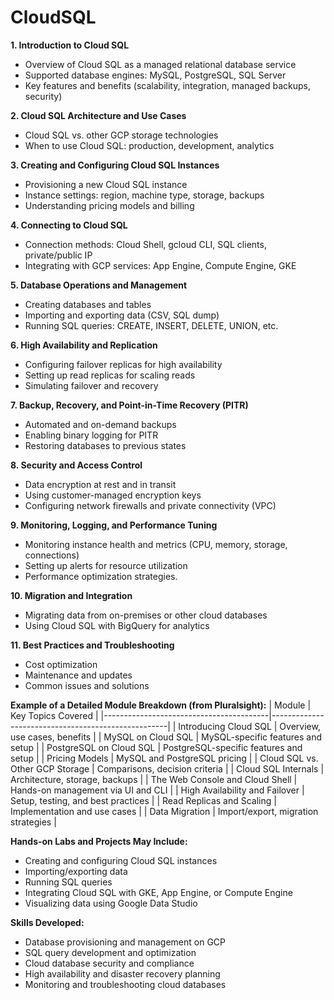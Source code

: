 # CloudSQL

**1. Introduction to Cloud SQL**
- Overview of Cloud SQL as a managed relational database service
- Supported database engines: MySQL, PostgreSQL, SQL Server
- Key features and benefits (scalability, integration, managed backups, security)

**2. Cloud SQL Architecture and Use Cases**
- Cloud SQL vs. other GCP storage technologies
- When to use Cloud SQL: production, development, analytics

**3. Creating and Configuring Cloud SQL Instances**
- Provisioning a new Cloud SQL instance
- Instance settings: region, machine type, storage, backups
- Understanding pricing models and billing

**4. Connecting to Cloud SQL**
- Connection methods: Cloud Shell, gcloud CLI, SQL clients, private/public IP
- Integrating with GCP services: App Engine, Compute Engine, GKE

**5. Database Operations and Management**
- Creating databases and tables
- Importing and exporting data (CSV, SQL dump)
- Running SQL queries: CREATE, INSERT, DELETE, UNION, etc.

**6. High Availability and Replication**
- Configuring failover replicas for high availability
- Setting up read replicas for scaling reads
- Simulating failover and recovery

**7. Backup, Recovery, and Point-in-Time Recovery (PITR)**
- Automated and on-demand backups
- Enabling binary logging for PITR
- Restoring databases to previous states

**8. Security and Access Control**
- Data encryption at rest and in transit
- Using customer-managed encryption keys
- Configuring network firewalls and private connectivity (VPC)

**9. Monitoring, Logging, and Performance Tuning**
- Monitoring instance health and metrics (CPU, memory, storage, connections)
- Setting up alerts for resource utilization
- Performance optimization strategies.

**10. Migration and Integration**
- Migrating data from on-premises or other cloud databases
- Using Cloud SQL with BigQuery for analytics

**11. Best Practices and Troubleshooting**
- Cost optimization
- Maintenance and updates
- Common issues and solutions

**Example of a Detailed Module Breakdown (from Pluralsight):**
| Module                                 | Key Topics Covered                                 |
|-----------------------------------------|----------------------------------------------------|
| Introducing Cloud SQL                   | Overview, use cases, benefits                      |
| MySQL on Cloud SQL                      | MySQL-specific features and setup                  |
| PostgreSQL on Cloud SQL                 | PostgreSQL-specific features and setup             |
| Pricing Models                          | MySQL and PostgreSQL pricing                       |
| Cloud SQL vs. Other GCP Storage         | Comparisons, decision criteria                     |
| Cloud SQL Internals                     | Architecture, storage, backups                     |
| The Web Console and Cloud Shell         | Hands-on management via UI and CLI                 |
| High Availability and Failover          | Setup, testing, and best practices                 |
| Read Replicas and Scaling               | Implementation and use cases                       |
| Data Migration                          | Import/export, migration strategies                |

**Hands-on Labs and Projects May Include:**
- Creating and configuring Cloud SQL instances
- Importing/exporting data
- Running SQL queries
- Integrating Cloud SQL with GKE, App Engine, or Compute Engine
- Visualizing data using Google Data Studio

**Skills Developed:**
- Database provisioning and management on GCP
- SQL query development and optimization
- Cloud database security and compliance
- High availability and disaster recovery planning
- Monitoring and troubleshooting cloud databases


